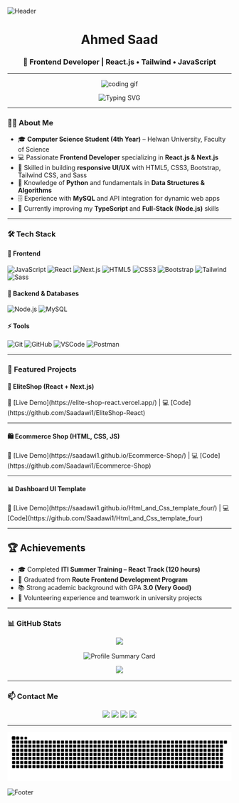 ![Header](https://capsule-render.vercel.app/api?type=waving&color=gradient&height=100&section=header)

<h1 align="center"><b>Ahmed Saad</b></h1>
<h3 align="center">🚀 Frontend Developer | React.js • Tailwind • JavaScript</h3>

---

<p align="center">
  <img src="https://media.giphy.com/media/LMcB8XospGZO8UQq87/giphy.gif" width="500" alt="coding gif"/>
</p>

<p align="center">
  <img src="https://readme-typing-svg.demolab.com?font=Fira+Code&weight=500&size=22&pause=1000&color=00C2FF&center=true&vCenter=true&width=500&lines=Frontend+Developer;React.js+Specialist;Tailwind+%26+Sass+Styling;Clean+Code+Enthusiast" alt="Typing SVG" />
</p>

---

### 👨‍💻 About Me
- 🎓 **Computer Science Student (4th Year)** – Helwan University, Faculty of Science  
- 💻 Passionate **Frontend Developer** specializing in **React.js & Next.js**  
- 🎨 Skilled in building **responsive UI/UX** with HTML5, CSS3, Bootstrap, Tailwind CSS, and Sass  
- 🐍 Knowledge of **Python** and fundamentals in **Data Structures & Algorithms**  
- 🗄️ Experience with **MySQL** and API integration for dynamic web apps  
- 🌱 Currently improving my **TypeScript** and **Full-Stack (Node.js)** skills  

---

### 🛠️ Tech Stack

#### 🚀 Frontend
![JavaScript](https://img.shields.io/badge/-JavaScript-F7DF1E?style=flat&logo=javascript&logoColor=black)
![React](https://img.shields.io/badge/-React-61DAFB?style=flat&logo=react&logoColor=black)
![Next.js](https://img.shields.io/badge/-Next.js-000000?style=flat&logo=nextdotjs&logoColor=white)
![HTML5](https://img.shields.io/badge/-HTML5-E34F26?style=flat&logo=html5&logoColor=white)
![CSS3](https://img.shields.io/badge/-CSS3-1572B6?style=flat&logo=css3&logoColor=white)
![Bootstrap](https://img.shields.io/badge/-Bootstrap-7952B3?style=flat&logo=bootstrap&logoColor=white)
![Tailwind](https://img.shields.io/badge/-TailwindCSS-06B6D4?style=flat&logo=tailwindcss&logoColor=white)
![Sass](https://img.shields.io/badge/-Sass-CC6699?style=flat&logo=sass&logoColor=white)

#### 🔧 Backend & Databases
![Node.js](https://img.shields.io/badge/-Node.js-339933?style=flat&logo=node.js&logoColor=white)
![MySQL](https://img.shields.io/badge/-MySQL-4479A1?style=flat&logo=mysql&logoColor=white)

#### ⚡ Tools
![Git](https://img.shields.io/badge/-Git-F05032?style=flat&logo=git&logoColor=white)
![GitHub](https://img.shields.io/badge/-GitHub-181717?style=flat&logo=github&logoColor=white)
![VSCode](https://img.shields.io/badge/-VSCode-007ACC?style=flat&logo=visualstudiocode&logoColor=white)
![Postman](https://img.shields.io/badge/-Postman-FF6C37?style=flat&logo=postman&logoColor=white)

---

### 💼 Featured Projects

#### 🛒 EliteShop (React + Next.js)
<p align="center">
  <a href="https://elite-shop-react.vercel.app/">
  </a>
</p>
🔗 [Live Demo](https://elite-shop-react.vercel.app/) | 💻 [Code](https://github.com/Saadawi1/EliteShop-React)

---

#### 🛍️ Ecommerce Shop (HTML, CSS, JS)
<p align="center">
  <a href="https://saadawi1.github.io/Ecommerce-Shop/">
  </a>
</p>
🔗 [Live Demo](https://saadawi1.github.io/Ecommerce-Shop/) | 💻 [Code](https://github.com/Saadawi1/Ecommerce-Shop)

---

#### 📊 Dashboard UI Template
<p align="center">
  <a href="https://saadawi1.github.io/Html_and_Css_template_four/">
  </a>
</p>
🔗 [Live Demo](https://saadawi1.github.io/Html_and_Css_template_four/) | 💻 [Code](https://github.com/Saadawi1/Html_and_Css_template_four)

---

## 🏆 Achievements
- 🎓 Completed **ITI Summer Training – React Track (120 hours)**  
- 🚀 Graduated from **Route Frontend Development Program**  
- 📚 Strong academic background with GPA **3.0 (Very Good)**  
- 🤝 Volunteering experience and teamwork in university projects  

---

### 📊 GitHub Stats
<p align="center">
  <img src="https://github-readme-streak-stats.herokuapp.com/?user=Saadawi1&theme=dark&hide_border=true" />
</p>

<p align="center">
  <img src="https://github-profile-summary-cards.vercel.app/api/cards/profile-details?username=Saadawi1&theme=github_dark" alt="Profile Summary Card"/>
</p>

<p align="center">
  <img src="https://github-profile-trophy.vercel.app/?username=Saadawi1&theme=darkhub&title=Repositories,Commits,Followers,Experience"/>
</p>

---

### 📫 Contact Me
<p align="center">
  <a href="mailto:ahmedsaad4887@gmail.com"><img src="https://img.shields.io/badge/Email-Contact-red?style=for-the-badge&logo=gmail"/></a>
  <a href="https://www.linkedin.com/in/ahmed-saad-813303293"><img src="https://img.shields.io/badge/LinkedIn-Connect-blue?style=for-the-badge&logo=linkedin"/></a>
  <a href="https://github.com/Saadawi1"><img src="https://img.shields.io/badge/GitHub-Follow-black?style=for-the-badge&logo=github"/></a>
  <a href="https://wa.me/201158796343"><img src="https://img.shields.io/badge/WhatsApp-Chat-green?style=for-the-badge&logo=whatsapp"/></a>
</p>

---

![Snake animation](https://raw.githubusercontent.com/romanyn36/romanyn36/output/snake.svg)

![Footer](https://capsule-render.vercel.app/api?type=waving&color=gradient&height=100&section=footer)

